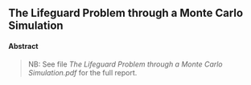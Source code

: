 ## The Lifeguard Problem through a Monte Carlo Simulation


#### Abstract


> NB: See file *The Lifeguard Problem through a Monte Carlo Simulation.pdf* for the full report.
